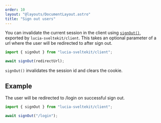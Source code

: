 ```yaml
---
order: 10
layout: "@layouts/DocumentLayout.astro"
title: "Sign out users"
---
```


You can invalidate the current session in the client using [`signOut()`](/reference/api/client-api#signout), exported by `lucia-sveltekit/client`. This takes an optional parameter of a url where the user will be redirected to after sign out.

```ts
import { signOut } from "lucia-sveltekit/client";

await signOut(redirectUrl);
```

`signOut()` invalidates the session id and clears the cookie.

## Example

The user will be redirected to /login on successful sign out.

```ts
import { signOut } from "lucia-sveltekit/client";

await signOut("/login");
```
